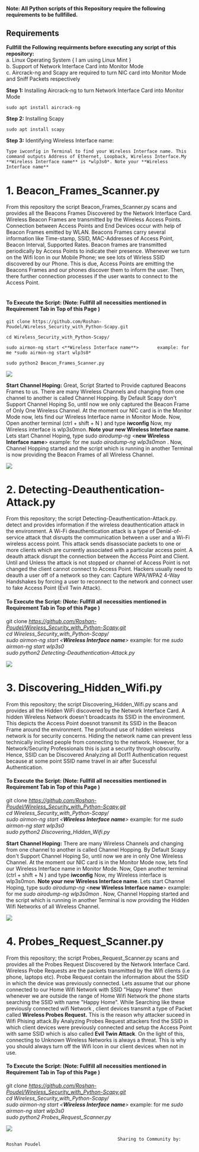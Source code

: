 #### Note: All Python scripts of this Repository require the following requirements to be fullfilled.
## Requirements  
**Fullfill the Following requirments before executing any script of this repository:**  
a. Linux Operating System { I am using Linux Mint }    
b. Support of Network Interface Card into Monitor Mode   
c. Aircrack-ng and Scapy are required to turn NIC card into Monitor Mode and Sniff Packets respectively  

**Step 1:** Installing Aircrack-ng to turn Network Interface Card into Monitor Mode    
```
sudo apt install aircrack-ng
```
**Step 2:** Installing Scapy  
```
sudo apt install scapy    
```
**Step 3:** Identifying Wireless Interface name:  
```
Type iwconfig in Terminal to find your Wireless Interface name. This command outputs Address of Ethernet, Loopback, Wireless Interface.My **Wireless Interface name** is *wlp3s0*. Note your **Wireless Interface name**      
```
# 1. Beacon_Frames_Scanner.py 
From this repository the script Beacon_Frames_Scanner.py scans and provides all the Beacons Frames Discovered by the Network Interface Card. Wireless Beacon Frames are transmitted by the Wireless Access   Points. Connection between Access Points and End Devices occur with help of Beacon Frames emitted by WLAN. Beacons Frames carry several information like Time-stamp, SSID, MAC-Addresses of Access Point, Beacon Interval, Supported Rates. Beacon frames are transmitted  periodically by Access Points to indicate their presence. Whenever we turn on the Wifi Icon in our Mobile Phone; we see lots of Wirless SSID discovered by our Phone. This is due, Access Points are emitting the Beacons Frames and our phones discover them to inform the user. Then, there further connection processes if the user wants to connect to the Access Point.  
<br/>
#### To Execute the Script:       (Note: Fullfill all necessities mentioned in Requirement Tab in Top of this Page )
```
git clone https://github.com/Roshan-Poudel/Wireless_Security_with_Python-Scapy.git      
```
```
cd Wireless_Security_with_Python-Scapy/     
```
```
sudo airmon-ng start <**Wireless Interface name**>       example: for me *sudo airmon-ng start wlp3s0*  
```
```
sudo python2 Beacon_Frames_Scanner.py  
 ```
<img src="https://github.com/Roshan-Poudel/images/blob/master/1.png">  

**Start Channel Hoping:** Great, Script Started to Provide captured Beacons Frames to us. There are many Wireless Channels and changing from one channel to another is called Channel Hopping. By Default Scapy don't Support Channel Hoping So, until now we only captured the Beacon Frame of Only One Wireless Channel. At the moment our NIC card is in the Monitor Mode now, lets find our Wireless Interface name in Monitor Mode. Now, Open another terminal (ctrl + shift + N ) and type **iwconfig** Now, my Wireless interface is wlp3s0mon. **Note your new Wireless Interface name**. Lets start Channel Hoping, type sudo *airodump-ng* <**new Wireless Interface name**>  example: for me *sudo airodump-ng wlp3s0mon* . Now, Channel Hopping started and the script which is running in another Terminal is now providing the Beacon Frames of all Wireless Channel.   


<img src="https://github.com/Roshan-Poudel/images/blob/master/paps.png">

# 2. Detecting-Deauthentication-Attack.py     
From this repository; the script Detecting-Deauthentication-Attack.py. detect and provides information if the wireless deauthentication attack in the environment. A Wi-Fi deauthentication attack is a type of Denial-of-service attack that disrupts the communication between a user and a Wi-Fi wireless access point. This attack sends disassociate packets to one or more clients which are currently associated with a particular access point. A deauth attack disrupt the connection between the Access Point and Client. Until and Unless the attack is not stopped or channel of Access Point is not changed the client cannot connect to Access Point. Hackers usually need to deauth a user off of a network so they can: Capture WPA/WPA2 4-Way Handshakes by forcing a user to reconnect to the network and connect user to fake Access Point (Evil Twin Attack).   
   
#### To Execute the Script:   (Note: Fullfill all necessities mentioned in Requirement Tab in Top of this Page )  
git clone *https://github.com/Roshan-Poudel/Wireless_Security_with_Python-Scapy.git*        
*cd Wireless_Security_with_Python-Scapy/*         
*sudo airmon-ng start <**Wireless Interface name**>*                    example: for me *sudo airmon-ng start wlp3s0*     
*sudo python2 Detecting-Deauthentication-Attack.py*    

<img src="https://github.com/Roshan-Poudel/images/blob/master/detect.png">

# 3. Discovering_Hidden_Wifi.py      
From this repository; the script Discovering_Hidden_Wifi.py  scans and provides all the Hidden WiFi discovered by the Network Interface Card. A hidden Wireless Network doesn't broadcasts its SSID in the environment. This depicts the Access Point doesnot transmit its SSID in the Beacon Frame around the environment. The profound use of hidden wireless network is for security concerns. Hiding the network name can prevent less technically inclined people from connecting to the network. However, for a Network/Security Professionals this is just a security through obscurity. Hence, SSID can be Discovered Analyzing all Dot11 Authentication request because at some point SSID name travel in air after Sucessful Authentication.

#### To Execute the Script:   (Note: Fullfill all necessities mentioned in Requirement Tab in Top of this Page )
git clone *https://github.com/Roshan-Poudel/Wireless_Security_with_Python-Scapy.git*      
*cd Wireless_Security_with_Python-Scapy/*      
*sudo airmon-ng start <**Wireless Interface name**>*                    example: for me *sudo airmon-ng start wlp3s0*  
*sudo python2 Discovering_Hidden_Wifi.py*

**Start Channel Hoping:** There are many Wireless Channels and changing from one channel to another is called Channel Hopping. By Default Scapy don't Support Channel Hoping So, until now we are in only One Wireless Channel. At the moment our NIC card is in the Monitor Mode now, lets find our Wireless Interface name in Monitor Mode. Now, Open another terminal (ctrl + shift + N ) and type **iwconfig** Now, my Wireless interface is wlp3s0mon. **Note your new Wireless Interface name**. Lets start Channel Hoping, type sudo *airodump-ng* <**new Wireless Interface name**>  example: for me *sudo airodump-ng wlp3s0mon* . Now, Channel Hopping started and the script which is running in another Terminal is now providing the Hidden Wifi Networks of all Wireless Channel.   

<img src="https://github.com/Roshan-Poudel/images/blob/master/hidden.png"> 

# 4. Probes_Request_Scanner.py 
From this repository; the script Probes_Request_Scanner.py  scans and provides all the Probes Request Discovered by the Network Interface Card. Wireless Probe Requests are the packets transmitted by the Wifi clients (i.e phone, laptops etc). Probe Request contain the information about the SSID in which the device was previously connected. Lets assume that our phone connected to our Home Wifi Network with SSID "Happy Home" then whenever we are outside the range of Home Wifi Network the phone starts searching the SSID with name "Happy Home". While Searching like these previously connected wifi Network , client devices transmit a type of Packet called **Wireless Probes Request.** This is the reason why attacker suceed in Wifi Phising attack.By Analyzing Probes Request attackers find the SSID in which client devices were previously connected and setup the  Access Point with same SSID which is also called **Evil Twin Attack**. On the light of this, connecting to Unknown Wireless Networks is always a threat. This is why you should always turn off the Wifi Icon in our client devices when not in use.  

#### To Execute the Script:   (Note: Fullfill all necessities mentioned in Requirement Tab in Top of this Page )
git clone *https://github.com/Roshan-Poudel/Wireless_Security_with_Python-Scapy.git*      
*cd Wireless_Security_with_Python-Scapy/*      
*sudo airmon-ng start <**Wireless Interface name**>*                    example: for me *sudo airmon-ng start wlp3s0*  
*sudo python2 Probes_Request_Scanner.py*

<img src="https://github.com/Roshan-Poudel/images/blob/master/probes.png"> 



  
                                              Sharing to Community by: Roshan Poudel
